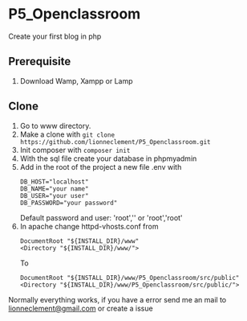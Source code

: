 # P5_Openclassroom
Create your first blog in php
## Prerequisite 
1) Download Wamp, Xampp or Lamp

## Clone
1) Go to www directory.
2) Make a clone with `git clone https://github.com/lionneclement/P5_Openclassroom.git`
3) Init composer with `composer init` 
4) With the sql file create your database in phpmyadmin
5) Add in the root of the project a new file .env with 
    ```
    DB_HOST="localhost"
    DB_NAME="your name"
    DB_USER="your user"
    DB_PASSWORD="your password"
    ```
   Default password and user: 'root','' or 'root','root'
6) In apache change httpd-vhosts.conf from
    ```
    DocumentRoot "${INSTALL_DIR}/www"
    <Directory "${INSTALL_DIR}/www/">
    ```
    To
    ```
    DocumentRoot "${INSTALL_DIR}/www/P5_Openclassroom/src/public"
    <Directory "${INSTALL_DIR}/www/P5_Openclassroom/src/public/">
    ```
 Normally everything works, if you have a error send me an mail to lionneclement@gmail.com or create a issue